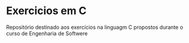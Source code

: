 # Exercicios em C
Repositório destinado aos exercícios na linguagm C propostos durante o curso de Engenharia de Softwere
